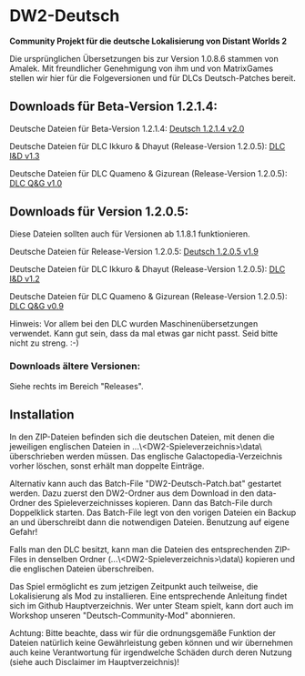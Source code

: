 # DW2-Deutsch
<strong>Community Projekt für die deutsche Lokalisierung von Distant Worlds 2</strong>

Die ursprünglichen Übersetzungen bis zur Version 1.0.8.6 stammen von Amalek. Mit freundlicher Genehmigung von ihm und von MatrixGames stellen wir hier für die Folgeversionen und für DLCs Deutsch-Patches bereit.

<h2>Downloads für Beta-Version 1.2.1.4:</h2>

Deutsche Dateien für Beta-Version 1.2.1.4:
[Deutsch 1.2.1.4 v2.0](https://github.com/Marty651/DW2-Deutsch/releases/download/v.1.2.1.4-(2024.03.20)/DW2-Deutsch_1.2.1.4_v2.0.zip)

Deutsche Dateien für DLC Ikkuro & Dhayut (Release-Version 1.2.0.5):
[DLC I&D v1.3](https://github.com/Marty651/DW2-Deutsch/releases/download/v.1.2.1.4-(2024.03.20)/DW2-Deutsch_1.2.1.4_DLC_Ikkuro_and_Dhayut_v1.3.zip)

Deutsche Dateien für DLC Quameno & Gizurean (Release-Version 1.2.0.5):
[DLC Q&G v1.0](https://github.com/Marty651/DW2-Deutsch/releases/download/v.1.2.1.4-(2024.03.20)/DW2-Deutsch_1.2.1.4_DLC_Quameno_and_Gizureans_v1.0.zip)


<h2>Downloads für Version 1.2.0.5:</h2>

Diese Dateien sollten auch für Versionen ab 1.1.8.1 funktionieren.

Deutsche Dateien für Release-Version 1.2.0.5:
[Deutsch 1.2.0.5 v1.9](https://github.com/Marty651/DW2-Deutsch/releases/download/v.1.2.0.5-(2024.02.20)/DW2-Deutsch_1.2.0.5_v1.9.zip)

Deutsche Dateien für DLC Ikkuro & Dhayut (Release-Version 1.2.0.5):
[DLC I&D v1.2](https://github.com/Marty651/DW2-Deutsch/releases/download/v.1.2.0.5-(2024.02.20)/DW2-Deutsch_1.2.0.5_DLC_Ikkuro_and_Dhayut_v1.2.zip)

Deutsche Dateien für DLC Quameno & Gizurean (Release-Version 1.2.0.5):
[DLC Q&G v0.9](https://github.com/Marty651/DW2-Deutsch/releases/download/v.1.2.0.5-(2024.02.20)/DW2-Deutsch_1.2.0.5_DLC_Quameno_and_Gizureans_v0.9.zip)

Hinweis: Vor allem bei den DLC wurden Maschinenübersetzungen verwendet. Kann gut sein, dass da mal etwas gar nicht passt. Seid bitte nicht zu streng. :-)

<h3>Downloads ältere Versionen:</h3>

Siehe rechts im Bereich "Releases".

<h2>Installation</h2>

In den ZIP-Dateien befinden sich die deutschen Dateien, mit denen die jeweiligen englischen Dateien in ...\\\<DW2-Spieleverzeichnis\>\\data\\ überschrieben werden müssen. Das englische Galactopedia-Verzeichnis vorher löschen, sonst erhält man doppelte Einträge.

Alternativ kann auch das Batch-File "DW2-Deutsch-Patch.bat" gestartet werden. Dazu zuerst den DW2-Ordner aus dem Download in den data-Ordner des Spieleverzeichnisses kopieren. Dann das Batch-File durch Doppelklick starten. Das Batch-File legt von den vorigen Dateien ein Backup an und überschreibt dann die notwendigen Dateien. Benutzung auf eigene Gefahr!

Falls man den DLC besitzt, kann man die Dateien des entsprechenden ZIP-Files in denselben Ordner (...\\\<DW2-Spieleverzeichnis\>\\data\\) kopieren und die englischen Dateien überschreiben.

Das Spiel ermöglicht es zum jetzigen Zeitpunkt auch teilweise, die Lokalisierung als Mod zu installieren. Eine entsprechende Anleitung findet sich im Github Hauptverzeichnis. Wer unter Steam spielt, kann dort auch im Workshop unseren "Deutsch-Community-Mod" abonnieren.

Achtung: Bitte beachte, dass wir für die ordnungsgemäße Funktion der Dateien natürlich keine Gewährleistung geben können und wir übernehmen auch keine Verantwortung für irgendwelche Schäden durch deren Nutzung (siehe auch Disclaimer im Hauptverzeichnis)!